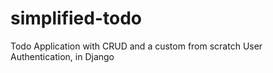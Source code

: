 # simplified-todo
Todo Application with CRUD and a custom from scratch User Authentication, in Django

